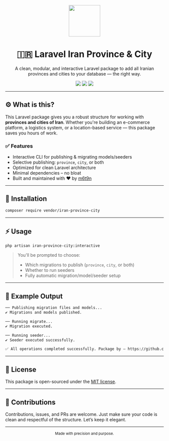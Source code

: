 <p align="center">
  <img src="https://media.giphy.com/media/hvRJCLFzcasrR4ia7z/giphy.gif" width="100" />
</p>

<h1 align="center">🇮🇷 Laravel Iran Province & City</h1>

<p align="center">
  A clean, modular, and interactive Laravel package to add all Iranian provinces and cities to your database — the right way.
</p>

<p align="center">
  <img src="https://img.shields.io/badge/Laravel-10.x-red?style=flat&logo=laravel" />
  <img src="https://img.shields.io/badge/PHP-8.1+-777?style=flat&logo=php" />
  <img src="https://img.shields.io/github/license/m6t9n/iran-province-city" />
</p>

---

## ⚙️ What is this?

This Laravel package gives you a robust structure for working with **provinces and cities of Iran**. Whether you're building an e-commerce platform, a logistics system, or a location-based service — this package saves you hours of work.

### ✅ Features

- Interactive CLI for publishing & migrating models/seeders
- Selective publishing: `province`, `city`, or both
- Optimized for clean Laravel architecture
- Minimal dependencies – no bloat
- Built and maintained with ❤️ by [m6t9n](https://github.com/m6t9n)

---

## 🚀 Installation

```bash
composer require vendor/iran-province-city
```

---

## ⚡ Usage

```bash
php artisan iran-province-city:interactive
```

> You'll be prompted to choose:
> - Which migrations to publish (`province`, `city`, or both)
> - Whether to run seeders
> - Fully automatic migration/model/seeder setup

---

## 🧪 Example Output

```bash
── Publishing migration files and models...
✔ Migrations and models published.

── Running migrate...
✔ Migration executed.

── Running seeder...
✔ Seeder executed successfully.

✅ All operations completed successfully. Package by — https://github.com/m6t9n
```

---

## 📝 License

This package is open-sourced under the [MIT license](LICENSE).

---

## 🙌 Contributions

Contributions, issues, and PRs are welcome. Just make sure your code is clean and respectful of the structure. Let’s keep it elegant.

---

<p align="center"><sub>Made with precision and purpose.</sub></p>
